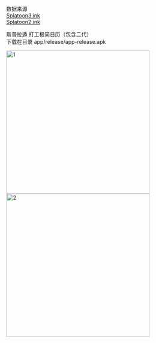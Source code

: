 数据来源  
[Splatoon3.ink](https://github.com/misenhower/splatoon3.ink)  
[Splatoon2.ink](https://splatoon2.ink/)  

斯普拉遁  打工极简日历（包含二代）  
下载在目录 app/release/app-release.apk

<img width="382" alt="1" src="https://github.com/user-attachments/assets/54ffc5ce-50ea-460d-bf54-5d2253baa1f5">  
<img width="382" alt="2" src="https://github.com/user-attachments/assets/b4b454cb-e667-4712-915b-639ace5e4285">

